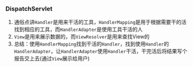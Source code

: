 ### DispatchServlet
1. 通俗点讲``Handler``是用来干活的工具，``HandlerMapping``是用于根据需要干的活找到相应的工具，而``HandlerAdapter``是使用工具干活的人
2. ``View``是用来展示数据的，而``ViewResolver``是用来查找View的
3. 总结：使用``HandlerMapping``找到干活的``Handler``，找到使用``Handler``的``HandlerAdapter``，让``HandlerAdapter``使用``Handler``干活，干完活后将结果写个报告交上去(通过``View``展示给用户)
